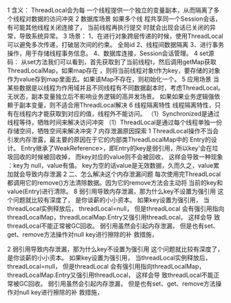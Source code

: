 1  含义：
ThreadLocal会为每 一个线程提供一个独立的变量副本，从而隔离了多个线程对数据的访问冲突
2 数据库场景
如果多个线 程共享同一个Session会话，有可能其他线程关闭连接了，
当前线程再执行提交 时就会出现会话已关闭的异常，导致系统异常。
3 场景：
1、在进行对象跨层传递的时候，使用ThreadLocal可以避免多次传递，打破层次间的约束。  全局id 
2、线程间数据隔离
3、进行事务操作，用于存储线程事务信息。
4、数据库连接，Session会话管理。 
4 set源码：
从set方法我们可以看到，首先获取到了当前线程t，然后调用getMap获取ThreadLocalMap，如果map存在
，则将当前线程对象t作为key，要存储的对象作为value存到map里面去。如果该Map不存在，则初始化一个。
5 应用场景
当某些数据是以线程为作用域并且不同线程有不同数据副本时，考虑ThreadLocal。
无状态，副本变量独立后不影响业务逻辑的高并发场景。
如果如果业务逻辑强依赖于副本变量，则不适合用ThreadLocal解决
6 线程隔离特性
线程隔离特性，只有在线程内才能获取到对应的值，线程外不能访问。
（1）Synchronized是通过线程等待，牺牲时间来解决访问冲突
（1）ThreadLocal是通过每个线程单独一份存储空间，牺牲空间来解决冲突
7 内存泄漏原因探索
1 ThreadLocal操作不当会引发内存泄露，最主要的原因在于它的内部类ThreadLocalMap中的 Entry的设计。 Entry继承了WeakReference>，即Entry的key是弱引用，所以key'会在垃 圾回收的时候被回收掉， 而key对应的value则不会被回收， 这样会导致一种现象
：key为 null，value有值。 key为空的话value是无效数据，久而久之，value累加就会导致内存泄漏
2 二、怎么解决这个内存泄漏问题 每次使用完ThreadLocal都调用它的remove()方法清除数据。因为它的remove方法会主动将 当前的key和value(Entry)进行清除。
8 弱引用导致内存泄漏，那为什么key不设置为强引用 这个问题就比较有深度了，
是你谈薪的小小资本。
如果key设置为强引用， 当threadLocal实例释放后，
threadLocal=null， 但是threadLocal 会有强引用指向threadLocalMap，threadLocalMap.Entry又强引用threadLocal， 这样会导 致threadLocal不能正常被GC回收。
弱引用虽然会引起内存泄漏， 但是也有set、get、remove方法操作对null key进行擦除的补 救措施，

2 弱引用导致内存泄漏，那为什么key不设置为强引用 这个问题就比较有深度了，是你谈薪的小小资本。
如果key设置为强引用， 当threadLocal实例释放后， threadLocal=null， 但是threadLocal 会有强引用指向threadLocalMap，threadLocalMap.Entry又强引用threadLocal， 这样会导 致threadLocal不能正常被GC回收。 
弱引用虽然会引起内存泄漏， 但是也有set、get、remove方法操作对null key进行擦除的补 救措施，
